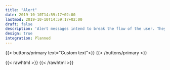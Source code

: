 ```yaml
---
title: "Alert"
date: 2019-10-10T14:59:17+02:00
lastmod: 2019-10-10T14:59:17+02:00
draft: false
description: 'Alert messages intend to break the flow of the user. They aim to raise awareness about key decisions that users have to make.'
design: true
integration: Planned
---
```



{{< buttons/primary text="Custom text">}}
{{< /buttons/primary >}}

{{< rawhtml >}}
{{< /rawhtml >}}